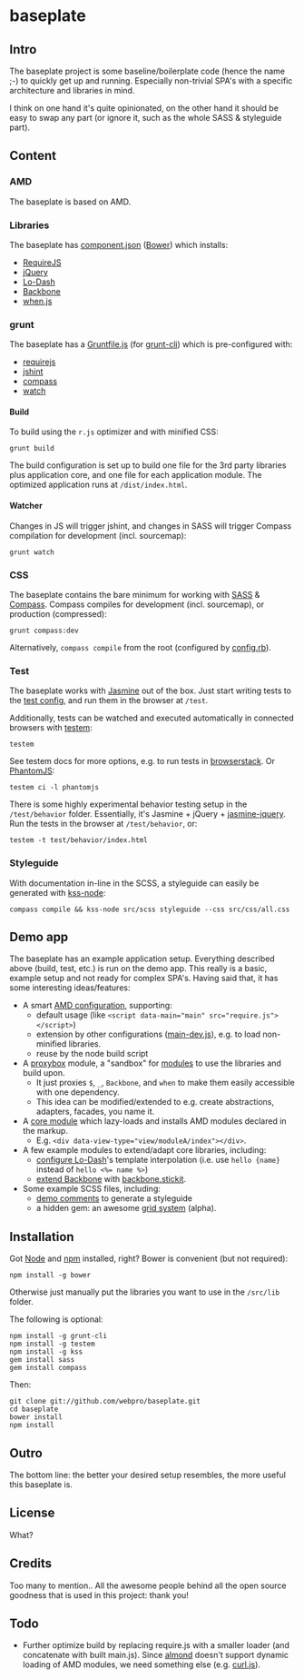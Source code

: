 # baseplate

## Intro

The baseplate project is some baseline/boilerplate code (hence the name ;-) to quickly get up and running. Especially non-trivial SPA's with a specific architecture and libraries in mind.

I think on one hand it's quite opinionated, on the other hand it should be easy to swap any part (or ignore it, such as the whole SASS & styleguide part).

## Content

### AMD

The baseplate is based on AMD.

### Libraries

The baseplate has [component.json](component.json) ([Bower](http://twitter.github.com/bower)) which installs:

* [RequireJS](http://requirejs.org/)
* [jQuery](http://jquery.com/)
* [Lo-Dash](http://lodash.com/)
* [Backbone](http://backbonejs.org/)
* [when.js](https://github.com/cujojs/when)

### grunt

The baseplate has a [Gruntfile.js](Gruntfile.js) (for [grunt-cli](https://github.com/gruntjs/grunt-cli)) which is pre-configured with:

* [requirejs](https://github.com/gruntjs/grunt-contrib-requirejs)
* [jshint](https://github.com/gruntjs/grunt-contrib-jshint)
* [compass](https://github.com/gruntjs/grunt-contrib-compass)
* [watch](https://github.com/gruntjs/grunt-contrib-watch)

#### Build

To build using the `r.js` optimizer and with minified CSS:

    grunt build

The build configuration is set up to build one file for the 3rd party libraries plus application core, and one file for each application module. The optimized application runs at `/dist/index.html`.

#### Watcher

Changes in JS will trigger jshint, and changes in SASS will trigger Compass compilation for development (incl. sourcemap):

    grunt watch

### CSS

The baseplate contains the bare minimum for working with [SASS](http://sass-lang.com/) & [Compass](http://compass-style.org/). Compass compiles for development (incl. sourcemap), or production (compressed):

    grunt compass:dev

Alternatively, `compass compile` from the root (configured by [config.rb](config.rb)).

### Test

The baseplate works with [Jasmine](http://pivotal.github.com/jasmine/) out of the box. Just start writing tests to the [test config](test/main-test.js), and run them in the browser at `/test`.

Additionally, tests can be watched and executed automatically in connected browsers with [testem](https://github.com/airportyh/testem):

    testem

See testem docs for more options, e.g. to run tests in [browserstack](https://github.com/airportyh/testem/tree/master/examples/browserstack). Or [PhantomJS](https://github.com/airportyh/testem#phantomjs):

    testem ci -l phantomjs

There is some highly experimental behavior testing setup in the `/test/behavior` folder. Essentially, it's Jasmine + jQuery + [jasmine-jquery](https://github.com/velesin/jasmine-jquery). Run the tests in the browser at `/test/behavior`, or:

    testem -t test/behavior/index.html

### Styleguide

With documentation in-line in the SCSS, a styleguide can easily be generated with [kss-node](https://github.com/hughsk/kss-node):

    compass compile && kss-node src/scss styleguide --css src/css/all.css

## Demo app

The baseplate has an example application setup. Everything described above (build, test, etc.) is run on the demo app. This really is a basic, example setup and not ready for complex SPA's. Having said that, it has some interesting ideas/features:

* A smart [AMD configuration](src/demo-app/main.js), supporting:
  * default usage (like ```<script data-main="main" src="require.js"></script>```)
  * extension by other configurations ([main-dev.js](src/demo-app/main-dev.js)), e.g. to load non-minified libraries.
  * reuse by the node build script
* A [proxybox](src/demo-app/core/proxybox.js) module, a "sandbox" for [modules](src/demo-app/view/moduleA/index.js) to use the libraries and build upon.
  * It just proxies `$`, `_`, `Backbone`, and `when` to make them easily accessible with one dependency.
  * This idea can be modified/extended to e.g. create abstractions, adapters, facades, you name it.
* A [core module](src/demo-app/core/view.manager.js) which lazy-loads and installs AMD modules declared in the markup.
  * E.g. ```<div data-view-type="view/moduleA/index"></div>```.
* A few example modules to extend/adapt core libraries, including:
  * [configure Lo-Dash](src/demo-app/core/lib/lodash.js)'s template interpolation (i.e. use `hello {name}` instead of `hello <%= name %>`)
  * [extend Backbone](src/demo-app/core/lib/backbone.js) with [backbone.stickit](http://nytimes.github.com/backbone.stickit/).
* Some example SCSS files, including:
  * [demo comments](src/scss/component/_media.scss) to generate a styleguide
  * a hidden gem: an awesome [grid system](src/scss/_grid.scss) (alpha).

## Installation

Got [Node](http://nodejs.org/) and [npm](https://github.com/isaacs/npm) installed, right? Bower is convenient (but not required):

    npm install -g bower

Otherwise just manually put the libraries you want to use in the `/src/lib` folder.

The following is optional:

    npm install -g grunt-cli
    npm install -g testem
    npm install -g kss
    gem install sass
    gem install compass

Then:

    git clone git://github.com/webpro/baseplate.git
    cd baseplate
    bower install
    npm install

## Outro

The bottom line: the better your desired setup resembles, the more useful this baseplate is.

## License

What?

## Credits

Too many to mention.. All the awesome people behind all the open source goodness that is used in this project: thank you!

## Todo

* Further optimize build by replacing require.js with a smaller loader (and concatenate with built main.js). Since [almond](https://github.com/jrburke/almond) doesn't support dynamic loading of AMD modules, we need something else (e.g. [curl.js](https://github.com/cujojs/curl)).
